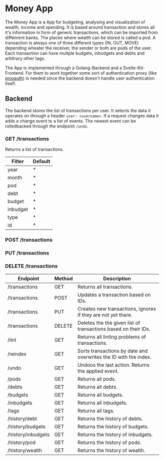 # Money App

The Money App is a App for budgeting, analysing and visualization of wealth, income and spending.
It is based around transaction and stores all it's information in form of generic transactions, which can be imported from diffenrent banks.
The places where wealth can be stored is called a pod.
A transaction is always one of three different types (IN, OUT, MOVE) depending wheater the receiver, the sender or both are pods of the user.
Each transaction can have multple budgets, inbudgets and debts and arbitrary other tags.

The App is implemented through a Golang-Backend and a Svelte-Kit-Frontend.
For them to work together some sort of authentication proxy (like [proxauth](https://github.com/xilefmusics/proxauth)) is needed since the backend doesn't handle user authentication itself.

## Backend

The backend stores the list of transactions per user.
It selects the data it operates on through a header `user: <username>`.
If a request changes data it adds a change event to a list of events.
The newest event can be rolledbacked through the endpoint `/undo`.

### GET /transactions

Returns a list of transactions.

| Filter   | Default |
| -------- | ------- |
| year     | \*      |
| month    | \*      |
| pod      | \*      |
| debt     | \*      |
| budget   | \*      |
| inbudget | \*      |
| type     | \*      |
| id       | \*      |

### POST /transactions

### PUT /transactions

### DELETE /transactions

| Endpoint           | Method | Description                                                      |
| ------------------ | ------ | ---------------------------------------------------------------- |
| /transactions      | GET    | Returns all transactions.                                        |
| /transactions      | POST   | Updates a transaction based on IDs.                              |
| /transactions      | PUT    | Creates new transactions, ignores if they are not yet there.     |
| /transactions      | DELETE | Deletes the the given list of transactions based on their IDs.   |
| /lint              | GET    | Returns all linting problems of transactions.                    |
| /reindex           | GET    | Sorts transactions by date and overwrites the ID with the index. |
| /undo              | GET    | Undoos the last action. Returns the applied event.               |
| /pods              | GET    | Returns all pods.                                                |
| /debts             | GET    | Returns all debts.                                               |
| /budgets           | GET    | Returns all budgets.                                             |
| /inbudgets         | GET    | Returns all inbudgets.                                           |
| /tags              | GET    | Returns all tags.                                                |
| /history/debt      | GET    | Returns the history of debts.                                    |
| /history/budgets   | GET    | Returns the history of budgets.                                  |
| /history/inbudgets | GET    | Returns the history of inbudgets.                                |
| /history/pod       | GET    | Returns the history of pods.                                     |
| /history/wealth    | GET    | Returns the history of wealth.                                   |
